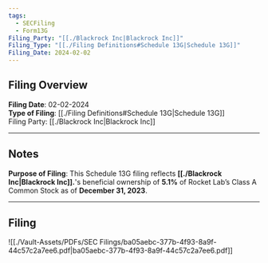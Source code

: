 ```yaml
---
tags:
  - SECFiling
  - Form13G
Filing_Party: "[[./Blackrock Inc|Blackrock Inc]]"
Filing_Type: "[[./Filing Definitions#Schedule 13G|Schedule 13G]]"
Filing_Date: 2024-02-02
---
```

## Filing Overview

**Filing Date**: 02-02-2024  
**Type of Filing**: [[./Filing Definitions#Schedule 13G|Schedule 13G]]  
Filing Party: [[./Blackrock Inc|Blackrock Inc]]

---
## Notes

**Purpose of Filing**:
This Schedule 13G filing reflects **[[./Blackrock Inc|Blackrock Inc]].**'s beneficial ownership of **5.1%** of Rocket Lab’s Class A Common Stock as of **December 31, 2023**.

----
## Filing

![[./Vault-Assets/PDFs/SEC Filings/ba05aebc-377b-4f93-8a9f-44c57c2a7ee6.pdf|ba05aebc-377b-4f93-8a9f-44c57c2a7ee6.pdf]]
